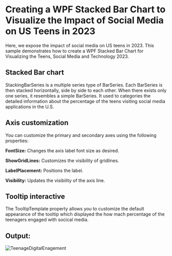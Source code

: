 # Creating a WPF Stacked Bar Chart to Visualize the Impact of Social Media on US Teens in 2023

Here, we expose the impact of social media on US teens in 2023. This sample demonstrates how to create a WPF Stacked Bar Chart for Visualizing the Teens, Social Media and Technology 2023.

## Stacked Bar chart
StackingBarSeries is a multiple series type of BarSeries. Each BarSeries is then stacked horizontally, side by side to each other. When there exists only one series, it resembles a simple BarSeries. It used to categories the detailed information about the percentage of the teens visiting social media applications in the U.S.

## Axis customization

You can customize the primary and secondary axes using the following properties:

**FontSize:** Changes the axis label font size as desired.

**ShowGridLines:** Customizes the visibility of gridlines.

**LabelPlacement:** Positions the label.

**Visibility:** Updates the visibility of the axis line.

## Tooltip interactive

The TooltipTemplate property allows you to customize the default appearance of the tooltip which displayed the how mach percentage of the teenagers engaged with socical media.

## Output:

![TeenageDigitalEnagement](https://github.com/SyncfusionExamples/Creating-a-WPF-Stacked-Bar-Chart-to-Visualize-the-Impact-of-Social-Media-on-US-Teens-in-2023/assets/105482474/fa7112af-323c-429b-81a5-a3d0a9350908)


